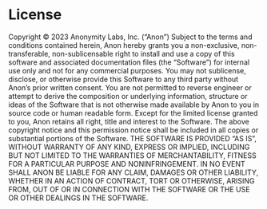 # License

Copyright © 2023 Anonymity Labs, Inc. (“Anon”) Subject to the terms and
conditions contained herein, Anon hereby grants you a non-exclusive,
non-transferable, non-sublicensable right to install and use a copy of this
software and associated documentation files (the “Software”) for internal use
only and not for any commercial purposes. You may not sublicense, disclose, or
otherwise provide this Software to any third party without Anon’s prior written
consent. You are not permitted to reverse engineer or attempt to derive the
composition or underlying information, structure or ideas of the Software that
is not otherwise made available by Anon to you in source code or human readable
form. Except for the limited license granted to you, Anon retains all right,
title and interest to the Software. The above copyright notice and this
permission notice shall be included in all copies or substantial portions of the
Software. THE SOFTWARE IS PROVIDED “AS IS”, WITHOUT WARRANTY OF ANY KIND,
EXPRESS OR IMPLIED, INCLUDING BUT NOT LIMITED TO THE WARRANTIES OF
MERCHANTABILITY, FITNESS FOR A PARTICULAR PURPOSE AND NONINFRINGEMENT. IN NO
EVENT SHALL ANON BE LIABLE FOR ANY CLAIM, DAMAGES OR OTHER LIABILITY, WHETHER IN
AN ACTION OF CONTRACT, TORT OR OTHERWISE, ARISING FROM, OUT OF OR IN CONNECTION
WITH THE SOFTWARE OR THE USE OR OTHER DEALINGS IN THE SOFTWARE.

